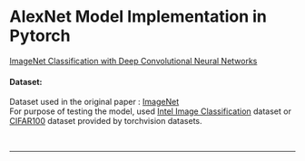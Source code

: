 <h1>AlexNet Model Implementation in Pytorch</h1>
<a href="http://papers.nips.cc/paper/4824-imagenet-classification-with-deep-convolutional-neural-networks.pdf">ImageNet Classification with Deep Convolutional Neural Networks</a>
<h4>Dataset:</h4>
<p>Dataset used in the original paper : <a href="http://www.image-net.org/">ImageNet</a>
	<br>
	For purpose of testing the model, used <a href="https://www.kaggle.com/puneet6060/intel-image-classification">Intel Image Classification</a> dataset or <a href="https://pytorch.org/docs/stable/torchvision/datasets.html#cifar">CIFAR100</a> dataset provided by torchvision datasets.
</p>
<br>
<hr>
